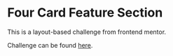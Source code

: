 # Four Card Feature Section

This is a layout-based challenge from frontend mentor.

Challenge can be found [here](https://www.frontendmentor.io/challenges/four-card-feature-section-weK1eFYK).
